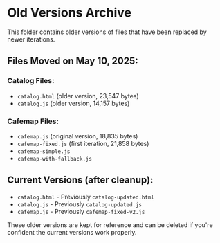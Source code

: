 # Old Versions Archive

This folder contains older versions of files that have been replaced by newer iterations.

## Files Moved on May 10, 2025:

### Catalog Files:
- `catalog.html` (older version, 23,547 bytes)
- `catalog.js` (older version, 14,157 bytes)

### Cafemap Files:
- `cafemap.js` (original version, 18,835 bytes)
- `cafemap-fixed.js` (first iteration, 21,858 bytes)
- `cafemap-simple.js`
- `cafemap-with-fallback.js`

## Current Versions (after cleanup):
- `catalog.html` - Previously `catalog-updated.html`
- `catalog.js` - Previously `catalog-updated.js`
- `cafemap.js` - Previously `cafemap-fixed-v2.js`

These older versions are kept for reference and can be deleted if you're confident the current versions work properly.

